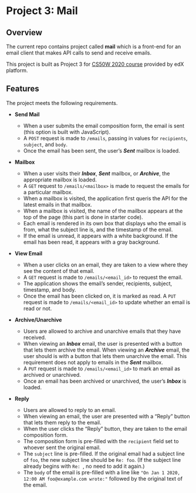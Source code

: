 # Project 3: Mail
## Overview
The current repo contains project called **mail** which is a front-end for an email client that makes API calls to send and receive emails.

This project is built as Project 3 for [CS50W 2020 course](https://courses.edx.org/courses/course-v1:HarvardX+CS50W+Web/course/) provided by edX platform.
## Features
The project meets the following requirements.
* **Send Mail**
  
  * When a user submits the email composition form, the email is sent (this option is built with JavaScript).
  * A ```POST``` request is made to ```/emails```, passing in values for ```recipients```, ```subject```, and ```body```.
  * Once the email has been sent, the user’s ***Sent*** mailbox is loaded.
  
* **Mailbox**

  * When a user visits their ***Inbox***, ***Sent*** mailbox, or ***Archive***, the appropriate mailbox is loaded.
  * A ```GET``` request to ```/emails/<mailbox>``` is made to request the emails for a particular mailbox.
  * When a mailbox is visited, the application first queris the API for the latest emails in that mailbox.
  * When a mailbox is visited, the name of the mailbox appears at the top of the page (this part is done in starter code).
  * Each email is rendered in its own box  that displays who the email is from, what the subject line is, and the timestamp of the email.
  * If the email is unread, it appears with a white background. If the email has been read, it appears with a gray background.
  
* **View Email**

  * When a user clicks on an email, they are taken to a view where they see the content of that email.
  * A ```GET``` request is made to ```/emails/<email_id>``` to request the email.
  * The application shows the email’s sender, recipients, subject, timestamp, and body.
  * Once the email has been clicked on, it is marked as read. A ```PUT``` request is made to ```/emails/<email_id>``` to update whether an email is read or not.

* **Archive/Unarchive**

  * Users are allowed to archive and unarchive emails that they have received.
  * When viewing an ***Inbox*** email, the user is presented with a button that lets them archive the email. When viewing an ***Archive*** email, the user should is with a button that lets them unarchive the email. This requirement does not apply to emails in the ***Sent*** mailbox.
  * A ```PUT``` request is made to ```/emails/<email_id>``` to mark an email as archived or unarchived.
  * Once an email has been archived or unarchived, the user’s ***Inbox*** is loaded.
  
* **Reply**

  * Users are allowed to reply to an email.
  * When viewing an email, the user are presented with a “Reply” button that lets them reply to the email.
  * When the user clicks the “Reply” button, they are taken to the email composition form.
  * The composition form is pre-filled with the ```recipient``` field set to whoever sent the original email.
  * The ```subject``` line is pre-filled. If the original email had a subject line of ```foo```, the new subject line should be ```Re: foo```. (If the subject line already begins with ```Re: ```, no need to add it again.)
  * The ```body``` of the email is pre-filled with a line like ```"On Jan 1 2020, 12:00 AM foo@example.com wrote:"``` followed by the original text of the email.
